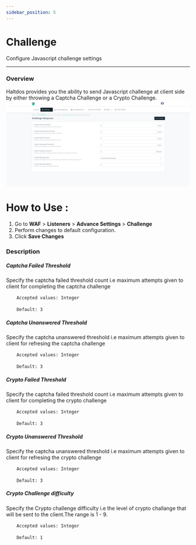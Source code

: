 ```yaml
---
sidebar_position: 5
---
```

# Challenge
Configure Javascript challenge settings

---

### Overview 
Haltdos provides you the ability to send Javascript challenge at client side by either throwing a Captcha Challenge or a Crypto
Challenge.
![Challenge](/img/waf/v8/docs/WAFchallengeResponse.png)

# How to Use :
1. Go to **WAF** > **Listeners** > **Advance Settings** > **Challenge**
2. Perform changes to default configuration. 
3. Click **Save Changes**
    

### Description 

##### **Captcha Failed Threshold**

Specify the captcha failed threshold count i.e maximum attempts given to client for completing the captcha challenge

```
    Accepted values: Integer

    Default: 3 
```


##### **Captcha Unanswered Threshold**

Specify the captcha unanswered threshold i.e maximum attempts given to client for refresing the captcha challenge

```
    Accepted values: Integer

    Default: 3 
```


##### **Crypto Failed Threshold**

Specify the captcha failed threshold count i.e maximum attempts given to client for completing the crypto challenge

```
    Accepted values: Integer

    Default: 3 
```


##### **Crypto Unanswered Threshold**

Specify the captcha unanswered threshold i.e maximum attempts given to client for refresing the crypto challenge

```
    Accepted values: Integer

    Default: 3 
```


##### **Crypto Challenge difficulty**

Specify the Crypto challenge difficulty i.e the level of crypto challange that will be sent to the client.The range is 1 - 9.

```
    Accepted values: Integer

    Default: 1
```



